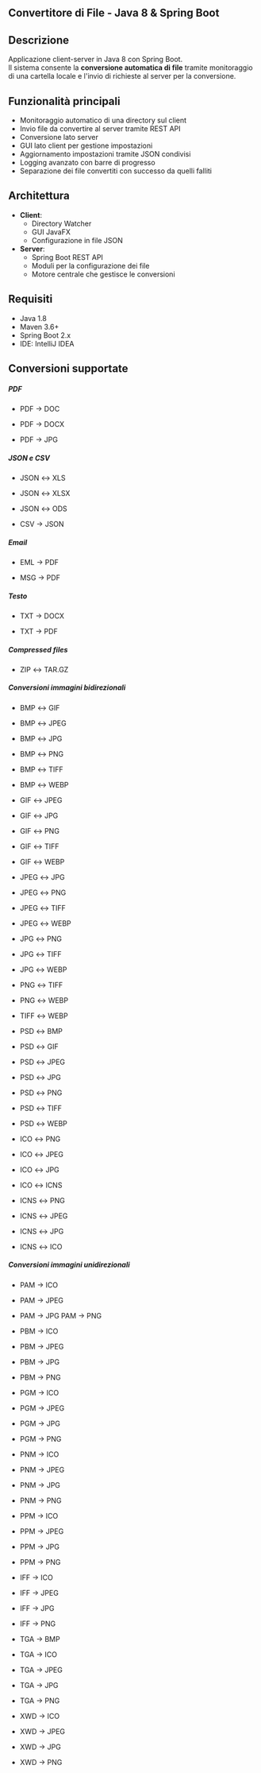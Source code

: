 ## Convertitore di File - Java 8 & Spring Boot

## Descrizione

Applicazione client-server in Java 8 con Spring Boot.  
Il sistema consente la **conversione automatica di file** tramite monitoraggio di una cartella locale e l'invio di richieste al server per la conversione.

## Funzionalità principali

- Monitoraggio automatico di una directory sul client
- Invio file da convertire al server tramite REST API
- Conversione lato server
- GUI lato client per gestione impostazioni
- Aggiornamento impostazioni tramite JSON condivisi
- Logging avanzato con barre di progresso
- Separazione dei file convertiti con successo da quelli falliti

## Architettura

- **Client**:
  - Directory Watcher
  - GUI JavaFX
  - Configurazione in file JSON
- **Server**:
  - Spring Boot REST API
  - Moduli per la configurazione dei file
  - Motore centrale che gestisce le conversioni

## Requisiti

- Java 1.8
- Maven 3.6+
- Spring Boot 2.x
- IDE: IntelliJ IDEA

## Conversioni supportate

##### PDF

- PDF → DOC  

- PDF → DOCX  

- PDF → JPG

##### JSON e CSV

- JSON ↔ XLS  

- JSON ↔ XLSX  

- JSON ↔ ODS  

- CSV → JSON

##### Email

- EML → PDF  

- MSG → PDF

##### Testo

- TXT → DOCX  

- TXT → PDF

##### Compressed files

- ZIP ↔ TAR.GZ

##### Conversioni immagini bidirezionali

- BMP ↔ GIF  

- BMP ↔ JPEG  

- BMP ↔ JPG  

- BMP ↔ PNG  

- BMP ↔ TIFF  

- BMP ↔ WEBP

- GIF ↔ JPEG  

- GIF ↔ JPG  

- GIF ↔ PNG  

- GIF ↔ TIFF  

- GIF ↔ WEBP

- JPEG ↔ JPG  

- JPEG ↔ PNG  

- JPEG ↔ TIFF  

- JPEG ↔ WEBP

- JPG ↔ PNG  

- JPG ↔ TIFF  

- JPG ↔ WEBP

- PNG ↔ TIFF  

- PNG ↔ WEBP

- TIFF ↔ WEBP

- PSD ↔ BMP  

- PSD ↔ GIF  

- PSD ↔ JPEG  

- PSD ↔ JPG 

- PSD ↔ PNG  

- PSD ↔ TIFF  

- PSD ↔ WEBP

- ICO ↔ PNG  

- ICO ↔ JPEG 

- ICO ↔ JPG  

- ICO ↔ ICNS

- ICNS ↔ PNG  

- ICNS ↔ JPEG  

- ICNS ↔ JPG  

- ICNS ↔ ICO

##### Conversioni immagini unidirezionali

- PAM → ICO  

- PAM → JPEG  

- PAM → JPG  PAM → PNG

- PBM → ICO  

- PBM → JPEG  

- PBM → JPG  

- PBM → PNG

- PGM → ICO  

- PGM → JPEG  

- PGM → JPG  

- PGM → PNG

- PNM → ICO  

- PNM → JPEG  

- PNM → JPG  

- PNM → PNG

- PPM → ICO  

- PPM → JPEG  

- PPM → JPG  

- PPM → PNG

- IFF → ICO  

- IFF → JPEG  

- IFF → JPG  

- IFF → PNG

- TGA → BMP  

- TGA → ICO  

- TGA → JPEG  

- TGA → JPG  

- TGA → PNG

- XWD → ICO  

- XWD → JPEG  

- XWD → JPG  

- XWD → PNG
